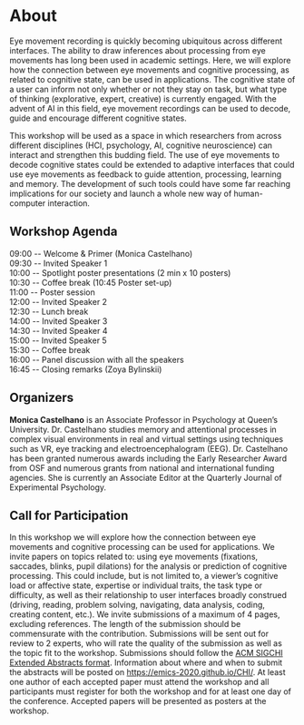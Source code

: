 # About

Eye movement recording is quickly becoming ubiquitous across different interfaces.  The ability to draw inferences about processing from eye movements has long been used in academic settings.  Here, we will explore how the connection between eye movements and cognitive processing, as related to cognitive state, can be used in applications.
The cognitive state of a user can inform not only whether or not they stay on task, but what type of thinking (explorative, expert, creative) is currently engaged. With the advent of AI in this field, eye movement recordings can be used to decode, guide and encourage different cognitive states. 

This workshop will be used as a space in which researchers from across different disciplines (HCI, psychology, AI, cognitive neuroscience) can interact and strengthen this budding field.  The use of eye movements to decode cognitive states could be extended to adaptive interfaces that could use eye movements as feedback to guide attention, processing, learning and memory. 
The development of such tools could have some far reaching implications for our society and launch a whole new way of human-computer interaction.

## Workshop Agenda

09:00 -- Welcome & Primer (Monica Castelhano) <br/>
09:30 -- Invited Speaker 1 <br/>
10:00 -- Spotlight poster presentations (2 min x 10 posters) <br/>
10:30 -- Coffee break (10:45 Poster set-up) <br/>
11:00 -- Poster session <br/>
12:00 -- Invited Speaker 2 <br/>
12:30 -- Lunch break <br/>
14:00 -- Invited Speaker 3 <br/>
14:30 -- Invited Speaker 4 <br/>
15:00 -- Invited Speaker 5 <br/>
15:30 -- Coffee break <br/>
16:00 -- Panel discussion with all the speakers <br/>
16:45 -- Closing remarks (Zoya Bylinskii) <br/>

## Organizers

**Monica Castelhano** is an Associate Professor in Psychology at Queen’s University. Dr. Castelhano studies memory and attentional processes in complex visual environments in real and virtual settings using techniques such as VR, eye tracking and electroencephalogram (EEG).  Dr. Castelhano has been granted numerous awards including the Early Researcher Award from OSF and numerous grants from national and international funding agencies. She is currently an Associate Editor at the Quarterly Journal of Experimental Psychology.

## Call for Participation

In this workshop we will explore how the connection between eye movements and cognitive processing can be used for applications. We invite papers on topics related to: using eye movements (fixations, saccades, blinks, pupil dilations) for the analysis or prediction of cognitive processing.  This could include, but is not limited to, a viewer’s cognitive load or affective state, expertise or individual traits, the task type or difficulty, as well as their relationship to user interfaces broadly construed (driving, reading, problem solving, navigating, data analysis, coding, creating content, etc.). 
We invite submissions of a maximum of 4 pages, excluding references. The length of the submission should be commensurate with the contribution. Submissions will be sent out for review to 2 experts, who will rate the quality of the submission as well as the topic fit to the workshop. Submissions should follow the [ACM SIGCHI Extended Abstracts format](http://chi2019.acm.org/authors/chi-proceedings-format/). Information about where and when to submit the abstracts will be posted on https://emics-2020.github.io/CHI/. At least one author of each accepted paper must attend the workshop and all participants must register for both the workshop and for at least one day of the conference. 
Accepted papers will be presented as posters at the workshop. 
